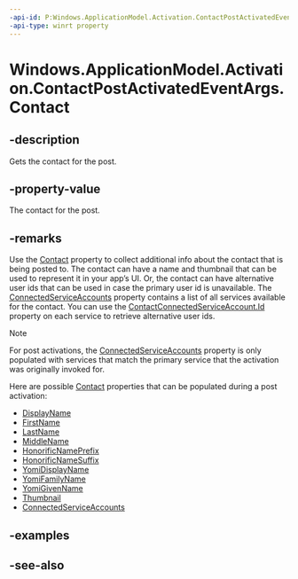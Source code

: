 ```yaml
---
-api-id: P:Windows.ApplicationModel.Activation.ContactPostActivatedEventArgs.Contact
-api-type: winrt property
---
```


<!-- Property syntax
public Windows.ApplicationModel.Contacts.Contact Contact { get; }
-->

# Windows.ApplicationModel.Activation.ContactPostActivatedEventArgs.Contact

## -description
Gets the contact for the post.

## -property-value
The contact for the post.

## -remarks
Use the [Contact](contactpostactivatedeventargs_contact.md) property to collect additional info about the contact that is being posted to. The contact can have a name and thumbnail that can be used to represent it in your app’s UI. Or, the contact can have alternative user ids that can be used in case the primary user id is unavailable. The [ConnectedServiceAccounts](../windows.applicationmodel.contacts/contact_connectedserviceaccounts.md) property contains a list of all services available for the contact. You can use the [ContactConnectedServiceAccount.Id](../windows.applicationmodel.contacts/contactconnectedserviceaccount_id.md) property on each service to retrieve alternative user ids.

> [!NOTE]
> For post activations, the [ConnectedServiceAccounts](../windows.applicationmodel.contacts/contact_connectedserviceaccounts.md) property is only populated with services that match the primary service that the activation was originally invoked for.


Here are possible [Contact](../windows.applicationmodel.contacts/contact.md) properties that can be populated during a post activation:

+ [DisplayName](../windows.applicationmodel.contacts/contact_displayname.md)
+ [FirstName](../windows.applicationmodel.contacts/contact_firstname.md)
+ [LastName](../windows.applicationmodel.contacts/contact_lastname.md)
+ [MiddleName](../windows.applicationmodel.contacts/contact_middlename.md)
+ [HonorificNamePrefix](../windows.applicationmodel.contacts/contact_honorificnameprefix.md)
+ [HonorificNameSuffix](../windows.applicationmodel.contacts/contact_honorificnamesuffix.md)
+ [YomiDisplayName](../windows.applicationmodel.contacts/contact_yomidisplayname.md)
+ [YomiFamilyName](../windows.applicationmodel.contacts/contact_yomifamilyname.md)
+ [YomiGivenName](../windows.applicationmodel.contacts/contact_yomigivenname.md)
+ [Thumbnail](../windows.applicationmodel.contacts/contact_thumbnail.md)
+ [ConnectedServiceAccounts](../windows.applicationmodel.contacts/contact_connectedserviceaccounts.md)


## -examples

## -see-also
